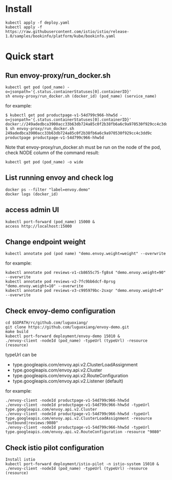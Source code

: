 # Install 
```
kubectl apply -f deploy.yaml
kubectl apply -f https://raw.githubusercontent.com/istio/istio/release-1.0/samples/bookinfo/platform/kube/bookinfo.yaml
```

# Quick start
## Run envoy-proxy/run_docker.sh
```
kubectl get pod (pod_name) -o=jsonpath='{.status.containerStatuses[0].containerID}'
sh envoy-proxy/run_docker.sh (docker_id) (pod_name) (service_name)
```
for example:
```
$ kubectl get pod productpage-v1-54d799c966-hhw5d -o=jsonpath='{.status.containerStatuses[0].containerID}'
docker://249adedbca3900acc33b63db724a85c0f2b38fb6a6c9a970530f929cc4c3dd9c
$ sh envoy-proxy/run_docker.sh 249adedbca3900acc33b63db724a85c0f2b38fb6a6c9a970530f929cc4c3dd9c productpage productpage-v1-54d799c966-hhw5d
```
Note that envoy-proxy/run_docker.sh must be run on the node of the pod, check NODE column of the command result:
```
kubectl get pod (pod_name) -o wide
```

## List running envoy and check log
```
docker ps --filter "label=envoy.demo"
docker logs (docker_id)
```

## access admin UI
```
kubectl port-forward (pod_name) 15000 &
access http://localhost:15000
```

## Change endpoint weight
```
kubectl annotate pod (pod name) "demo.envoy.weight=weight" --overwrite
```
for example:
```
kubectl annotate pod reviews-v1-cb8655c75-fg8s4 "demo.envoy.weight=90" --overwrite
kubectl annotate pod reviews-v2-7fc9bb6dcf-8prsg "demo.envoy.weight=10" --overwrite
kubectl annotate pod reviews-v3-c995979bc-2sxqr "demo.envoy.weight=0" --overwrite
```

## Check envoy-demo configuration
```
cd $GOPATH/rc/github.com/luguoxiang/
git clone https://github.com/luguoxiang/envoy-demo.git
make build
kubectl port-forward deployment/envoy-demo 15010 &
./envoy-client -nodeId (pod_name) -typeUrl (typeUrl) -resource (resource)
```
typeUrl can be
* type.googleapis.com/envoy.api.v2.ClusterLoadAssignment
* type.googleapis.com/envoy.api.v2.Cluster
* type.googleapis.com/envoy.api.v2.RouteConfiguration
* type.googleapis.com/envoy.api.v2.Listener (default)

for example:
```
./envoy-client -nodeId productpage-v1-54d799c966-hhw5d
./envoy-client -nodeId productpage-v1-54d799c966-hhw5d -typeUrl type.googleapis.com/envoy.api.v2.Cluster
./envoy-client -nodeId productpage-v1-54d799c966-hhw5d -typeUrl type.googleapis.com/envoy.api.v2.ClusterLoadAssignment -resource "outbound|reviews:9080" 
./envoy-client -nodeId productpage-v1-54d799c966-hhw5d -typeUrl type.googleapis.com/envoy.api.v2.RouteConfiguration -resource "9080"
```

## Check istio pilot configuration
```
Install istio
kubectl port-forward deployment/istio-pilot -n istio-system 15010 &
./envoy-client -nodeId (pod_name) -typeUrl (typeUrl) -resource (resource)
```
